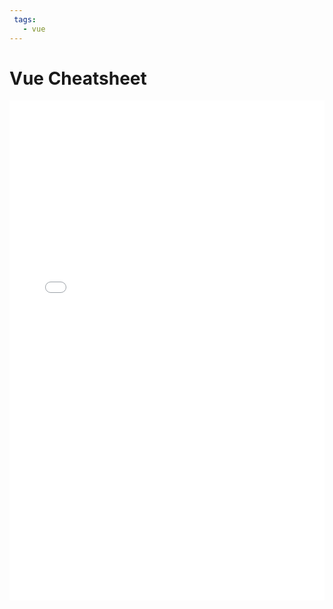 ```yaml
---
 tags:
   - vue
---
```


# Vue Cheatsheet

<embed alt="Vue-Essentials-Cheat-Sheet via VueMastery" src="/a/Vue-Essentials-Cheat-Sheet.pdf" width="100%" height="800px"  />




